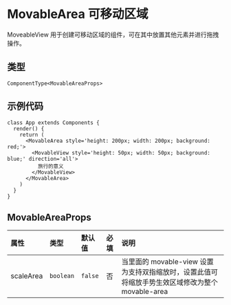 # MovableArea 可移动区域

MoveableView 用于创建可移动区域的组件，可在其中放置其他元素并进行拖拽操作。

## 类型

```tsx
ComponentType<MovableAreaProps>
```

## 示例代码

```tsx
class App extends Components {
  render() {
    return (
      <MovableArea style='height: 200px; width: 200px; background: red;'>
        <MovableView style='height: 50px; width: 50px; background: blue;' direction='all'>
          旅行的意义
        </MovableView>
      </MovableArea>
    )
  }
}
```

## MovableAreaProps

| 属性      | 类型      | 默认值  | 必填 | 说明                                                                                            |
| :-------- | :-------- | :------ | :--- | :---------------------------------------------------------------------------------------------- |
| scaleArea | `boolean` | `false` | 否   | 当里面的 movable-view 设置为支持双指缩放时，设置此值可将缩放手势生效区域修改为整个 movable-area |

<!--
## Props 与 API 支持度
| 属性 | H5  | Harmony | React Native | 微信小程序 | 京东小程序 |
| :--: | :-: | :-----: | :----------: | :--------: | :--------: |
|  -   | ✔️  |   ✔️    |      ✔️      |     ✔️     |     ✔️     |
|  -   | ✔️  |   ✔️    |      ✔️      |     ✔️     |     ✔️     |
|  -   | ✔️  |   ✔️    |      ✔️      |     ✔️     |     ✔️     |
|  -   | ✔️  |   ✔️    |      ✔️      |     ✔️     |     ✔️     |
|  -   | ✔️  |   ✔️    |      ✔️      |     ✔️     |     ✔️     |
|  -   | ✔️  |   ✔️    |      ✔️      |     ✔️     |     ✔️     |
-->
